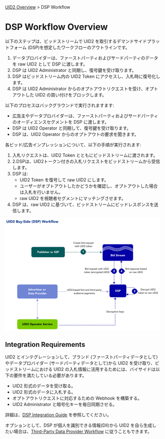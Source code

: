 [UID2 Overview](../README-ja.md) > DSP Workflow

# DSP Workflow Overview

以下のステップは、ビッドストリームで UID2 を取引するデマンドサイドプラットフォーム (DSP)を想定したワークフローのアウトラインです。

1. データプロバイダーは、ファーストパーティおよびサードパーティのデータを raw UID2 として DSP に渡します。
2. DSP は UID2 Administrator と同期し、復号鍵を受け取ります。
3. DSP はビッドストリーム内の UID2 Token にアクセスし、入札時に復号化します。
4. DSP は UID2 Administrator からのオプトアウトリクエストを受け、オプトアウトした UID2 の買い付けをブロックします。

以下のプロセスはバックグラウンドで実行されますます:

- 広告主やデータプロバイダーは、ファーストパーティおよびサードパーティのオーディエンスセグメントを DSP に渡します。
- DSP は UID2 Operator と同期して、復号鍵を受け取ります。
- DSP は、UID2 Operator からのオプトアウトの要求を聞きます。

各ビッド/広告インプレッションについて、以下の手順が実行されます:

1. 入札リクエストは、UID2 Token とともにビッドストリームに渡されます。
2. 2.DSPは、UID2トークン付きの入札リクエストをビッドストリームから受信します。
3. DSP は:
   - UID2 Token を復号して raw UID2 にします。
   - ユーザーがオプトアウトしたかどうかを確認し、オプトアウトした場合は入札を行いません。
   - raw UID2 を視聴者セグメントにマッチングさせます。
4. DSP は、raw UID2 に基づいて、ビッドストリームにビッドレスポンスを送信します。 

![Buy-Side Workflow](images/UID2BuySIdeDSPWorkflow.jpg)

## Integration Requirements

UID2 とインテグレーションして、ブランド (ファーストパーティデータとして)やデータプロバイダー (サードパーティデータとして)から UID2 を受け取り、ビッドストリームにおける UID2 の入札情報に活用するためには、バイサイドは以下の要件を満たしている必要があります。

- UID2 形式のデータを受け取る。
- UID2 形式のデータに入札する。
- オプトアウトリクエストに対応するための Webhook を構築する。
- UID2 Administrator と暗号化キーを毎日同期させる。

詳細は、[DSP Integration Guide](../api-ja/v2/guides/dsp-guide.md) を参照してください。

オプションとして、DSP が個人を識別できる情報(DII)から UID2 を自ら生成したい場合は、[Third-Party Data Provider Workflow](workflow-overview-3p-data-provider-ja.md) に従うこともできます。
